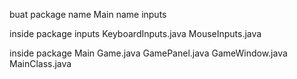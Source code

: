 buat package
name Main
name inputs

inside package inputs
KeyboardInputs.java
MouseInputs.java

inside package Main
Game.java
GamePanel.java
GameWindow.java
MainClass.java
